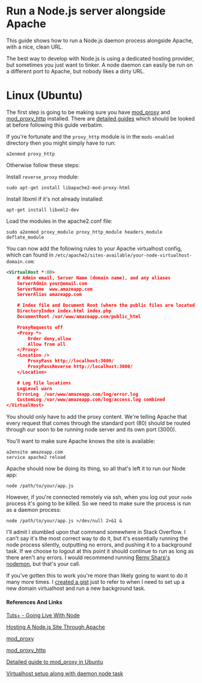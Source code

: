 # Run a Node.js server alongside Apache

This guide shows how to run a Node.js daemon process alongside Apache, with a nice, clean URL.

The best way to develop with Node.js is using a dedicated hosting provider, but sometimes you just want to tinker. A node daemon can easily be run on a different port to Apache, but nobody likes a dirty URL.


# Linux (Ubuntu)

The first step is going to be making sure you have [mod_proxy](http://httpd.apache.org/docs/2.2/mod/mod_proxy.html) and [mod_proxy_http](http://httpd.apache.org/docs/2.0/mod/mod_proxy_http.html) installed. There are [detailed guides](http://abhirama.wordpress.com/2008/11/03/apache-mod_proxy-in-ubuntu/) which should be looked at before following this guide verbatim.

If you're fortunate and the `proxy_http` module is in the `mods-enabled` directory then you might simply have to run:

```
a2enmod proxy_http
```

Otherwise follow these steps:

Install `reverse_proxy` module:
```
sudo apt-get install libapache2-mod-proxy-html
```

Install libxml if it's not already installed:
```
apt-get install libxml2-dev
```

Load the modules in the apache2.conf file:
```
sudo a2enmod proxy_module proxy_http_module headers_module deflate_module
```

You can now add the following rules to your Apache virtualhost config, which can found in `/etc/apache2/sites-available/your-node-virtualhost-domain.com`:

```xml
<VirtualHost *:80>
	# Admin email, Server Name (domain name), and any aliases
	ServerAdmin your@email.com
	ServerName  www.amazeapp.com
	ServerAlias amazeapp.com

	# Index file and Document Root (where the public files are located)
	DirectoryIndex index.html index.php
	DocumentRoot /var/www/amazeapp.com/public_html

	ProxyRequests off
	<Proxy *>
		Order deny,allow
		Allow from all
	</Proxy>
	<Location />
		ProxyPass http://localhost:3000/
		ProxyPassReverse http://localhost:3000/
	</Location>

	# Log file locations
	LogLevel warn
	ErrorLog  /var/www/amazeapp.com/log/error.log
	CustomLog /var/www/amazeapp.com/log/access.log combined
</VirtualHost>
```

You should only have to add the proxy content. We're telling Apache that every request that comes through the standard port (80) should be routed through our soon to be running node server and its own port (3000).

You'll want to make sure Apache knows the site is available:

```
a2ensite amazeapp.com
service apache2 reload
```

Apache should now be doing its thing, so all that's left it to run our Node app:

```
node /path/to/your/app.js
```

However, if you're connected remotely via ssh, when you log out your `node` process it's going to be killed. So we need to make sure the process is run as a daemon process:

```
node /path/to/your/app.js >/dev/null 2>&1 &
```

I'll admit I stumbled upon that command somewhere in Stack Overflow. I can't say it's the most correct way to do it, but it's essentially running the node process silently, outputting no errors, and pushing it to a background task. If we choose to logout at this point it should continue to run as long as there aren't any errors. I would recommend running [Remy Sharp's nodemon](https://github.com/remy/nodemon), but that's your call.

If you've gotten this to work you're more than likely going to want to do it many more times. I [created a gist](https://gist.github.com/adamcbrewer/6060840) just to refer to when I need to set up a new domain virtualhost and run a new background task.


#### References And Links

[Tuts+ - Going Live With Node](http://hub.tutsplus.com/tutorials/going-live-with-node--net-33923)

[Hosting A Node.js Site Through Apache](http://thatextramile.be/blog/2012/01/hosting-a-node-js-site-through-apache)

[mod_proxy](http://httpd.apache.org/docs/2.2/mod/mod_proxy.html)

[mod_proxy_http](http://httpd.apache.org/docs/2.0/mod/mod_proxy_http.html)

[Detailed guide to mod_proxy in Ubuntu](http://abhirama.wordpress.com/2008/11/03/apache-mod_proxy-in-ubuntu/)

[Virtualhost setup along with daemon node task](https://gist.github.com/adamcbrewer/6060840)
